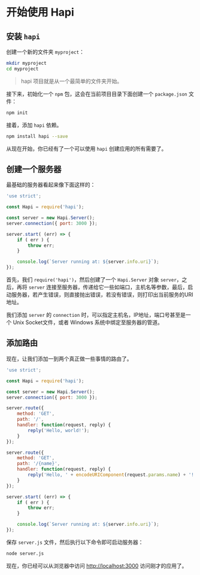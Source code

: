 # 开始使用 Hapi

## 安装 `hapi`

创建一个新的文件夹 `myproject`：

```bash
mkdir myproject
cd myproject
```

> hapi 项目就是从一个最简单的文件夹开始。

接下来，初始化一个 `npm` 包，这会在当前项目目录下面创建一个 `package.json` 文件：

```bash
npm init
```

接着，添加 `hapi` 依赖。

```bash
npm install hapi --save
```

从现在开始，你已经有了一个可以使用 `hapi` 创建应用的所有需要了。

## 创建一个服务器

最基础的服务器看起来像下面这样的：

```javascript
'use strict';

const Hapi = require('hapi');

const server = new Hapi.Server();
server.connection({ port: 3000 });

server.start( (err) => {
	if ( err ) {
		throw err;
	}

	console.log(`Server running at: ${server.info.uri}`);
});
```

首先，我们 `require('hapi')`，然后创建了一个 `Hapi.Server` 对象 `server`，之后，再将 `server` 连接至服务器，传递给它一些如端口，主机名等参数，最后，启动服务器，若产生错误，则直接抛出错误，若没有错误，则打印出当前服务的URI地址。

我们添加 `server` 的 `connection` 时，可以指定主机名，IP地址，端口号甚至是一个 Unix Socket文件，或者 Windows 系统中绑定至服务器的管道。

## 添加路由

现在，让我们添加一到两个真正做一些事情的路由了。

```javascript
'use strict';

const Hapi = require('hapi');

const server = new Hapi.Server();
server.connection({ port: 3000 });

server.route({
	method: 'GET',
	path: '/',
	handler: function(request, reply) {
		reply('Hello, world!');
	}
});

server.route({
	method: 'GET',
	path: '/{name}',
	handler: function(request, reply) {
		reply('Hello, ' + encodeURIComponent(request.params.name) + '!');
	}
});

server.start( (err) => {
	if ( err ) {
		throw err;
	}

	console.log(`Server running at: ${server.info.uri}`);
});
```

保存 `server.js` 文件，然后执行以下命令即可启动服务器：

```bash
node server.js
```

现在，你已经可以从浏览器中访问 [http://localhost:3000](http://localhost:3000) 访问刚才的应用了。